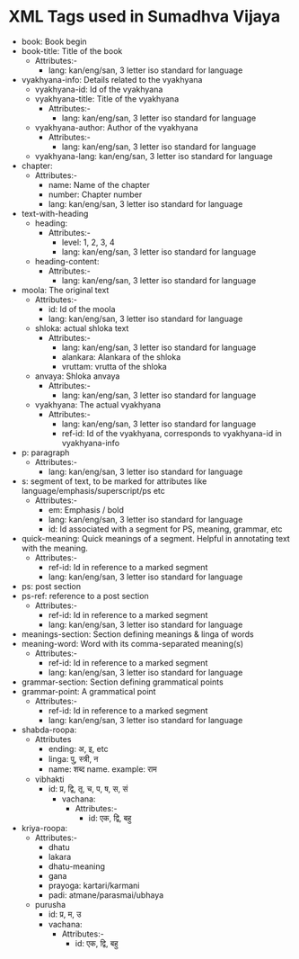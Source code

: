 # XML Tags used in Sumadhva Vijaya
- book: Book begin
- book-title: Title of the book
  - Attributes:-
    - lang: kan/eng/san, 3 letter iso standard for language
- vyakhyana-info: Details related to the vyakhyana
  - vyakhyana-id: Id of the vyakhyana
  - vyakhyana-title: Title of the vyakhyana
    - Attributes:-
      - lang: kan/eng/san, 3 letter iso standard for language
  - vyakhyana-author: Author of the vyakhyana
    - Attributes:-
      - lang: kan/eng/san, 3 letter iso standard for language
  - vyakhyana-lang: kan/eng/san, 3 letter iso standard for language
- chapter:
  - Attributes:-
    - name: Name of the chapter
    - number: Chapter number
    - lang: kan/eng/san, 3 letter iso standard for language
- text-with-heading
  - heading:
    - Attributes:-
      - level: 1, 2, 3, 4
      - lang: kan/eng/san, 3 letter iso standard for language
  - heading-content:
    - Attributes:-
      - lang: kan/eng/san, 3 letter iso standard for language
- moola: The original text
  - Attributes:-
    - id: Id of the moola
    - lang: kan/eng/san, 3 letter iso standard for language
  - shloka: actual shloka text
    - Attributes:-
      - lang: kan/eng/san, 3 letter iso standard for language
      - alankara: Alankara of the shloka
      - vruttam: vrutta of the shloka
  - anvaya: Shloka anvaya
    - Attributes:-
      - lang: kan/eng/san, 3 letter iso standard for language
  - vyakhyana: The actual vyakhyana
    - Attributes:-
      - lang: kan/eng/san, 3 letter iso standard for language
      - ref-id: Id of the vyakhyana, corresponds to vyakhyana-id in vyakhyana-info
- p: paragraph
  - Attributes:-
    - lang: kan/eng/san, 3 letter iso standard for language
- s: segment of text, to be marked for attributes like language/emphasis/superscript/ps etc
  - Attributes:-
    - em: Emphasis / bold
    - lang: kan/eng/san, 3 letter iso standard for language
    - id: Id associated with a segment for PS, meaning, grammar, etc
- quick-meaning: Quick meanings of a segment. Helpful in annotating text with the meaning.
  - Attributes:-
    - ref-id: Id in reference to a marked segment
    - lang: kan/eng/san, 3 letter iso standard for language
- ps: post section
- ps-ref: reference to a post section
  - Attributes:-
    - ref-id: Id in reference to a marked segment
    - lang: kan/eng/san, 3 letter iso standard for language
- meanings-section: Section defining meanings & linga of words
- meaning-word: Word with its comma-separated meaning(s)
  - Attributes:-
    - ref-id: Id in reference to a marked segment
    - lang: kan/eng/san, 3 letter iso standard for language
- grammar-section: Section defining grammatical points
- grammar-point: A grammatical point
  - Attributes:-
    - ref-id: Id in reference to a marked segment
    - lang: kan/eng/san, 3 letter iso standard for language
- shabda-roopa:
  - Attributes
    - ending: अ, इ, etc
    - linga: पु, स्त्री, न
    - name: शब्द name. example: राम
  - vibhakti
    - id: प्र, द्वि, तृ, च, प, ष, स, सं
      - vachana:
        - Attributes:-
          - id: एक, द्वि, बहु
- kriya-roopa:
  - Attributes:-
    - dhatu
    - lakara
    - dhatu-meaning
    - gana
    - prayoga: kartari/karmani
    - padi: atmane/parasmai/ubhaya
  - purusha
    - id: प्र, म, उ
    - vachana:
      - Attributes:-
        - id: एक, द्वि, बहु
